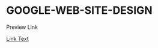 # GOOGLE-WEB-SITE-DESIGN

Preview Link

[Link Text](https://sites.google.com/u/0/d/1Dvz1sCo4ELAVrCKGkWUwnWAHolT6qctK/preview)
